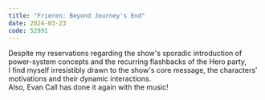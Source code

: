 ```yaml
---
title: "Frieren: Beyond Journey's End"
date: 2024-03-23
code: 52991
---
```

Despite my reservations regarding the show's sporadic introduction of power-system concepts and the recurring flashbacks of the Hero party,
<br>
I find myself irresistibly drawn to the show's core message, the characters' motivations and their dynamic interactions.
<br>
Also, Evan Call has done it again with the music!